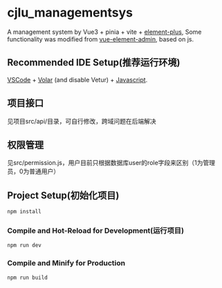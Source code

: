 # cjlu_managementsys

A management system by Vue3 + pinia + vite + [element-plus](https://element-plus.org/), Some functionality was modified from [vue-element-admin](https://panjiachen.github.io/vue-element-admin-site/zh/), based on js.

## Recommended IDE Setup(推荐运行环境)

[VSCode](https://code.visualstudio.com/) + [Volar](https://marketplace.visualstudio.com/items?itemName=Vue.volar) (and disable Vetur) + [Javascript](https://developer.mozilla.org/zh-CN/docs/learn/JavaScript).

## 项目接口

见项目src/api/目录，可自行修改，跨域问题在后端解决

## 权限管理

见src/permission.js，用户目前只根据数据库user的role字段来区别（1为管理员，0为普通用户）

## Project Setup(初始化项目)

```sh
npm install
```

### Compile and Hot-Reload for Development(运行项目)

```sh
npm run dev
```

### Compile and Minify for Production

```sh
npm run build
```
